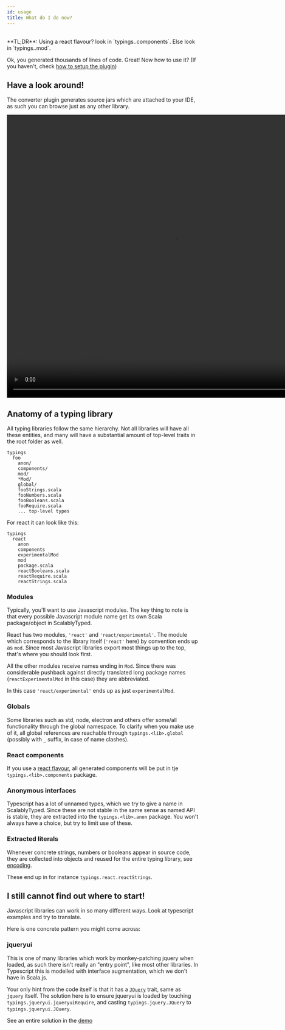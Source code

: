 ```yaml
---
id: usage
title: What do I do now?
---
```



<br/>
**TL;DR**: Using a react flavour? look in `typings.<lib>.components`. Else look in `typings.<lib>.mod`.

<br/>

Ok, you generated thousands of lines of code. Great! Now how to use it?
(If you haven't, check [how to setup the plugin](plugin.md))

## Have a look around! 

The converter plugin generates source jars which are attached to your IDE, 
 as such you can browse just as any other library.
 
<video autoplay="autoplay" controls="true" muted="true" src="https://olvind.com/videos/navigation.mp4" height="744px" width="874"></video>

## Anatomy of a typing library

All typing libraries follow the same hierarchy. Not all libraries will have all these entities, and many will have
 a substantial amount of top-level traits in the root folder as well.

```text
typings
  foo
    anon/
    components/
    mod/
    *Mod/
    global/
    fooStrings.scala
    fooNumbers.scala
    fooBooleans.scala
    fooRequire.scala
    ... top-level types
```

For react it can look like this:
```text
typings
  react
    anon
    components
    experimentalMod
    mod
    package.scala
    reactBooleans.scala
    reactRequire.scala
    reactStrings.scala
```

### Modules 

Typically, you'll want to use Javascript modules. 
The key thing to note is that every possible Javascript module name get its own Scala package/object in ScalablyTyped.

React has two modules, `'react'` and `'react/experimental'`. The module which corresponds to the library itself 
(`'react'` here) by convention ends up as `mod`. Since most Javascript libraries export most things up to the top,
that's where you should look first.

All the other modules receive names ending in `Mod`. Since there was considerable pushback against directly translated 
 long package names (`reactExperimentalMod` in this case) they are abbreviated.

In this case `'react/experimental'` ends up as just `experimentalMod`.
  
### Globals

Some libraries such as std, node, electron and others offer some/all functionality through the global namespace.
To clarify when you make use of it, all global references are reachable through `typings.<lib>.global` 
(possibly with `_` suffix, in case of name clashes).
   
### React components

If you use a [react flavour](flavour.md), all generated components will be put in tje `typings.<lib>.components` package. 
   
### Anonymous interfaces

Typescript has a lot of unnamed types, which we try to give a name in ScalablyTyped.
Since these are not stable in the same sense as named API is stable, they are extracted into the `typings.<lib>.anon` package.
You won't always have a choice, but try to limit use of these.

### Extracted literals

Whenever concrete strings, numbers or booleans appear in source code, they are collected into objects and reused for 
 the entire typing library, see [encoding](encoding.md#whatsup-with-strings).
 
 These end up in for instance `typings.react.reactStrings`.
 
## I still cannot find out where to start!

Javascript libraries can work in so many different ways. Look at typescript examples and try to translate.

Here is one concrete pattern you might come across:

### jqueryui 
This is one of many libraries which work by monkey-patching jquery when loaded, as such there isn't really an "entry point",
 like most other libraries. In Typescript this is modelled with interface augmentation, which we don't have in Scala.js.
 
Your only hint from the code itself is that it has a [`JQuery`](https://github.com/ScalablyTyped/Distribution/blob/master/j/jqueryui/src/main/scala/typings/jqueryui/JQuery.scala) 
trait, same as `jquery` itself. The solution here is to ensure jqueryui is loaded by touching `typings.jqueryui.jqueryuiRequire`, and casting
`typings.jquery.JQuery` to `typings.jqueryui.JQuery`. 

See an entire solution in the [demo](https://github.com/ScalablyTyped/Demos/blob/master/jquery/src/main/scala/demo/JQueryDemo.scala)

